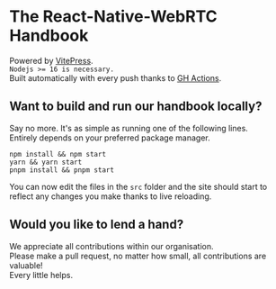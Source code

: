 # The React-Native-WebRTC Handbook

Powered by [VitePress](https://vitepress.vuejs.org/).  
`Nodejs >= 16 is necessary.`  
Built automatically with every push thanks to [GH Actions](https://github.com/react-native-webrtc/handbook/blob/master/.github/workflows/gh-pages.yml).  

## Want to build and run our handbook locally?

Say no more. It's as simple as running one of the following lines.  
Entirely depends on your preferred package manager.

```
npm install && npm start
yarn && yarn start
pnpm install && pnpm start
```

You can now edit the files in the `src` folder and the site should start to reflect any changes you make thanks to live reloading.

## Would you like to lend a hand?

We appreciate all contributions within our organisation.  
Please make a pull request, no matter how small, all contributions are valuable!  
Every little helps.
